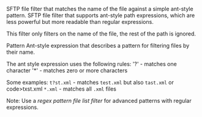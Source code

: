 
SFTP file filter that matches the name of the file against a simple ant-style pattern.
SFTP file filter that supports ant-style path expressions, which are less powerful but more readable than regular expressions.

This filter only filters on the name of the file, the rest of the path is ignored.


Pattern
Ant-style expression that describes a pattern for filtering files by their name. 

The ant style expression uses the following rules:
'?' - matches one character
'*' - matches zero or more characters

Some examples:
<code>t?st.xml</code> - matches <code>test.xml</code> but also <code>tast.xml</code> or code>txst.xml</code>
<code>*.xml</code> - matches all <code>.xml</code> files 

Note: Use a <i>regex pattern file list filter</i> for advanced patterns with regular expressions.

